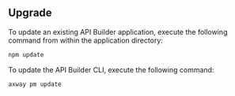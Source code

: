 ## Upgrade
To update an existing API Builder application, execute the following command from within the application directory:
```bash
npm update
```

To update the API Builder CLI, execute the following command:
```bash
axway pm update
```